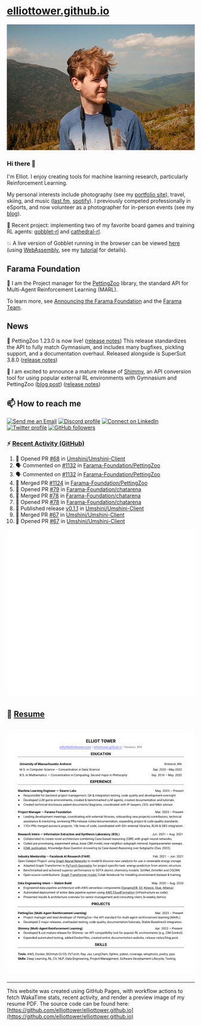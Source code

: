 # [elliottower.github.io](https://github.com/elliottower/elliottower.github.io)

[![A wild Elliot on Mt Washington](https://raw.githubusercontent.com/elliottower/elliottower.github.io/main/src/jpg/DSCF7539-600px.jpg?raw=true)](https://raw.githubusercontent.com/elliottower/elliottower.github.io/main/src/jpg/DSCF7539.jpg?raw=true)

### Hi there 👋

I'm Elliot. I enjoy creating tools for machine learning research, particularly Reinforcement Learning.

My personal interests include photography (see my [portfolio site](https://www.elliottower.com/)), travel, skiing, and music ([last.fm](https://www.last.fm/user/ajsdlfkwer), [spotify](https://open.spotify.com/user/12132818380)). I previously competed professionally in eSports, and now volunteer as a photographer for in-person events (see my [blog](https://www.elliottower.com/stories/?category=events)).

🤖 Recent project: implementing two of my favorite board games and training RL agents: [gobblet-rl](https://github.com/elliottower/gobblet-rl) and [cathedral-rl](https://github.com/elliottower/cathedral-rl). 

💥 A live version of Gobblet running in the browser can be viewed [here](https://elliottower.github.io/gobblet-rl/) (using [WebAssembly](https://webassembly.org/), see my [tutorial](https://github.com/elliottower/gobblet-rl/blob/main/tutorials/WebAssembly/web_assembly.md) for details).

## Farama Foundation

🚀 I am the Project manager for the [PettingZoo](https://github.com/Farama-Foundation/PettingZoo) library, the standard API for Multi-Agent Reinforcement Learning (MARL). 

To learn more, see [Announcing the Farama Foundation](https://farama.org/Announcing-The-Farama-Foundation) and the [Farama Team](https://farama.org/team).

## News

🎉 PettingZoo 1.23.0 is now live! ([release notes](https://github.com/Farama-Foundation/PettingZoo/releases/tag/1.23.0)) This release standardizes the API to fully match Gymnasium, and includes many bugfixes, pickling support, and a documentation overhaul. Released alongside is SuperSuit 3.8.0 ([release notes](https://github.com/Farama-Foundation/SuperSuit/releases/tag/3.8.0)) 

<!-- ![GitHub Release Date](https://img.shields.io/github/release-date/Farama-Foundation/PettingZoo) -->

🎉 I am excited to announce a mature release of [Shimmy](https://github.com/Farama-Foundation/Shimmy), an API conversion tool for using popular external RL environments with Gymnasium and PettingZoo ([blog post](https://farama.org/Announcing-Shimmy)) ([release notes](https://github.com/Farama-Foundation/Shimmy/releases/tag/v1.0.0)) 

## 📫 How to reach me

 [![Send me an Email](https://img.shields.io/badge/email-elliot%40elliottower.com-blue)](mailto:elliot@elliottower.com)
 [![Discord profile](https://img.shields.io/badge/Discord-7289DA?style=flat&logo=discord&logoColor=white)](https://discord.com/users/83091537923145728)
 [![Connect on LinkedIn](https://img.shields.io/badge/--linkedin?label=LinkedIn&logo=LinkedIn&style=social)](https://www.linkedin.com/in/elliot-tower)
 [![Twitter profile](https://img.shields.io/twitter/follow/elliottower?style=social)](https://twitter.com/ElliotTower/)
 [![GitHub followers](https://img.shields.io/github/followers/elliottower?style=social)](https://github.com/elliottower/)

### ⚡ [Recent Activity (GitHub)](https://github.com/elliottower)

<!--START_SECTION:activity-->
1. 💪 Opened PR [#68](https://github.com/Umshini/Umshini-Client/pull/68) in [Umshini/Umshini-Client](https://github.com/Umshini/Umshini-Client)
2. 🗣 Commented on [#1132](https://github.com/Farama-Foundation/PettingZoo/pull/1132#issuecomment-1810770705) in [Farama-Foundation/PettingZoo](https://github.com/Farama-Foundation/PettingZoo)
3. 🗣 Commented on [#1132](https://github.com/Farama-Foundation/PettingZoo/pull/1132#issuecomment-1810758952) in [Farama-Foundation/PettingZoo](https://github.com/Farama-Foundation/PettingZoo)
4. 🎉 Merged PR [#1124](https://github.com/Farama-Foundation/PettingZoo/pull/1124) in [Farama-Foundation/PettingZoo](https://github.com/Farama-Foundation/PettingZoo)
5. 💪 Opened PR [#79](https://github.com/Farama-Foundation/chatarena/pull/79) in [Farama-Foundation/chatarena](https://github.com/Farama-Foundation/chatarena)
6. 🎉 Merged PR [#78](https://github.com/Farama-Foundation/chatarena/pull/78) in [Farama-Foundation/chatarena](https://github.com/Farama-Foundation/chatarena)
7. 💪 Opened PR [#78](https://github.com/Farama-Foundation/chatarena/pull/78) in [Farama-Foundation/chatarena](https://github.com/Farama-Foundation/chatarena)
8. 🚀 Published release [v0.1.1](https://github.com/Umshini/Umshini-Client/releases/tag/v0.1.1) in [Umshini/Umshini-Client](https://github.com/Umshini/Umshini-Client)
9. 🎉 Merged PR [#67](https://github.com/Umshini/Umshini-Client/pull/67) in [Umshini/Umshini-Client](https://github.com/Umshini/Umshini-Client)
10. 💪 Opened PR [#67](https://github.com/Umshini/Umshini-Client/pull/67) in [Umshini/Umshini-Client](https://github.com/Umshini/Umshini-Client)
<!--END_SECTION:activity-->


<picture>
  <a href="https://metrics.lecoq.io/insights?user=elliottower">
   <img src="/github-metrics.svg" alt="Metrics">
  </a>
</picture>

## 📄 [Resume](https://elliottower.github.io/src/pdf/resume.pdf)

<!-- PDF-TO-MARKDOWN:START -->
![Page 1](src/png/page1.png "Page 1")
---
<!-- PDF-TO-MARKDOWN:END -->

----

This website was created using GitHub Pages, with workflow actions to fetch WakaTime stats, recent activity, and render a preview image of my resume PDF. The source code can be found here: [https://github.com/elliottower/elliottower.github.io](https://github.com/elliottower/elliottower.github.io)
